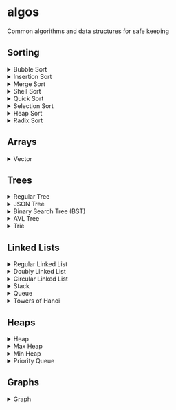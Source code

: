 # algos
Common algorithms and data structures for safe keeping

## Sorting
<details>
<summary>Bubble Sort</summary>

### Bubble Sort
To be implemented.

</details>

<details>
<summary>Insertion Sort</summary>

### Insertion Sort
To be implemented.

</details>

<details>
<summary>Merge Sort</summary>

### Merge Sort
To be implemented.

</details>

<details>
<summary>Shell Sort</summary>

### Shell Sort
To be implemented.

</details>

<details>
<summary>Quick Sort</summary>

### Quick Sort
To be implemented.

</details>

<details>
<summary>Selection Sort</summary>

### Selection Sort
To be implemented.

</details>

<details>
<summary>Heap Sort</summary>

### Heap Sort
To be implemented.

</details>

<details>
<summary>Radix Sort</summary>

### Radix Sort
To be implemented.

</details>

## Arrays
<details>
<summary>Vector</summary>

### Vector
A dynamically resizeable array. Implemented via the `Vector` class in `vector.py`.

*Create a new vector:*
```
>>> from vector import Vector
>>> v = Vector()
>>> v.size
0
>>> v.capacity
0
>>> v.is_empty
True
>>> v
[]
```

*Vector automatically doubles in size as its size exceeds its capacity:*
```
>>> v
[1, 2, 3]
>>> v.size
3
>>> v.capacity
4
>>> v.append([4, 5, 6])
>>> v
[1, 2, 3, 4, 5, 6]
>>> v.size
6
>>> v.capacity
8
```

*Access elements with `at`:*
```
>>> v
[1, 2, 3]
>>> v.at(1)
2
```

*Vectors are iterable:*
```
>>> v
[1, 2, 3]
>>> l = list(v)
>>> l
[1, 2, 3]
```

*Add to the vector with `prepend`, `append`, and `insert`:*
```
>>> v
[]
>>> v.append('end')
>>> v
['end']
>>> v.prepend('start')
>>> v
['start', 'end']
>>> v.insert(1, 'mid')
>>> v
['start', 'mid', 'end']
```

*`prepend` and `append` work with lists, too:*
```
>>> v
[]
>>> v.append([1, 2, 3])
>>> v
[1, 2, 3]
>>> v.prepend([1, 2, 3])
>>> v
[3, 2, 1, 1, 2, 3]
```

*Remove from the vector with `delete`, `remove`, and `pop`:*
```
>>> v
['a', 'b', 'c', 'd']
>>> v.delete(1)
>>> v
['a', 'c', 'd']
>>> v.remove('d')
>>> v
['a', 'c']
>>> v.pop()
'c'
>>> v
['a']
```

*You can search the vector, too:*
```
>>> v
['red', 'blue', 'green']
>>> v.index('red')
0
>>> v.index('yellow')
-1
```

</details>

## Trees
<details>
<summary>Regular Tree</summary>
    
### Regular Tree
A basic tree data structure. Implemented via the `TreeNode` class in `trees.py`.

*Create standard trees and tree nodes:*
```
>>> from trees import TreeNode
>>> root = TreeNode(5)
>>> root.children.append(TreeNode('abc'))
>>> root.children.append(TreeNode('def'))
>>> root.children[0].children.append(TreeNode('1.5'))
>>> root.print_tree()
└── 4
    ├── abc
    |   └── 1.5
    └── def
```
*Each `TreeNode` has a `value` field and a `children` field:*
```
>>> root = TreeNode(5)
>>> root.value
5
>>> root.children
[]
```
</details>

<details>
<summary>JSON Tree</summary>

### JSON Tree
A tree data structure that can be built from a JSON file containing a flattened tree represented by lists of nodes and edges. Implemented in the `JSONTree` and `JSONTreeNode` classes in `trees.py`.

*For larger trees, you can store them in a JSON file:*
```
>>> from trees import JSONTree, JSONTreeNode
>>> root = JSONTree('tree.json')
>>> root.print_tree()
└── first
    ├── second
    |   └── sixth
    ├── third
    └── fourth
        └── fifth
```
*See [`tree.json`](https://github.com/wcarhart/algos/blob/master/tree.json) for reference*
</details>

<details>
<summary>Binary Search Tree (BST)</summary>

### Binary Search Tree (BST)
A basic BST data structure. Implemented via the `BSTreeNode` class in `trees.py`.

*Construct a BST and insert nodes into it:*
```
>>> from trees import BSTreeNode
>>> root = BSTreeNode(3)
>>> root.insert(2)
>>> root.insert(5)
>>> root.insert(7)
>>> root.insert(1)
>>> root.insert(2.5)
```

*Pretty print the tree:*
```
>>> root.display()
  ___3  
 /    \ 
 2_   5 
/  \   \
1 2.5  7
```

*Print the tree level-by-level, via a breadth-first traversal:*
```
>>> root.print_tree_breadth_first()
3 
2 5 
1 2.5 7 
```

*Perform a depth first search:*
```
>>> root.dfs(5)
True
>>> root.dfs(10)
False
```

*Return a sorted list from the tree, via a depth-first traversal:*
```
>>> root.sorted_traversal()
1
2
2.5
3
5
7
```

*Return the nth smallest number in the tree:*
```
>>> root.get_smallest_element()
1
>>> root.get_smallest_element(n=3)
2.5
```

*Get the number of nodes in the tree:*
```
>>> root.count_nodes()
6
```

*Get the height of a tree:*
```
>>> root.get_height()
3
```

*Get the minimum and maximum values in the tree:*
```
>>> root.get_min()
1
>>> root.get_max()
7
```

*Remove a value from the tree:*
```
>>> root.remove(2)
>>> root.display()
 ___3  
/    \ 
1_   5 
  \   \
 2.5  7
```

*Get the next biggest value in the tree:*
```
>>> root.get_successor(2.5)
3
>>> root.get_successor(7)
None
```

</details>

<details>
<summary>AVL Tree</summary>

### AVL Tree
To be implemented.

</details>

<details>
<summary>Trie</summary>

### Trie
A basic Trie data structure. Implemented via the `Trie` and `TrieNode` classes in `trees.py`.

*Build a standard trie:*
```
>>> from trees import Trie, TrieNode
>>> root = Trie('to', 5)
>>> root.insert('tea', 3)
>>> root.insert('A', 15)
>>> root.insert('inn', 9)
>>> root.insert('ted', 4)
>>> root.insert('to', 7)
>>> root.insert('i', 11)
>>> root.insert('in', 5)
>>> root.insert('ten', 12)
>>> root.print_trie()
--> A, t, i
    A (15) --> 
    t () --> to, te
        to (7) --> 
        te () --> tea, ted, ten
            tea (3) --> 
            ted (4) --> 
            ten (12) --> 
    i (11) --> in
        in (5) --> inn
            inn (9) --> 
```

*Retrieve values, similar to a dictionary lookup:*
```
>>> root.get('tea')
3
>>> root.get('bleh')
None
```
</details>

## Linked Lists
<details>
<summary>Regular Linked List</summary>

### Regular Linked List
To be implemented.

</details>

<details>
<summary>Doubly Linked List</summary>

### Doubly Linked List
To be implemented.

</details>

<details>
<summary>Circular Linked List</summary>

### Circular Linked List
To be implemented.

</details>

<details>
<summary>Stack</summary>

### Stack
To be implemented.

</details>

<details>
<summary>Queue</summary>

### Queue
To be implemented.

</details>

<details>
<summary>Towers of Hanoi</summary>

### Towers of Hanoi
To be implemented.

</details>

## Heaps
<details>
<summary>Heap</summary>

### Heap
To be implemented.

</details>

<details>
<summary>Max Heap</summary>

### Max Heap
To be implemented.

</details>

<details>
<summary>Min Heap</summary>

### Min Heap
To be implemented.

</details>

<details>
<summary>Priority Queue</summary>

### Priority Queue
To be implemented.

</details>

## Graphs
<details>
<summary>Graph</summary>

### Graph
To be implemented.

</details>
